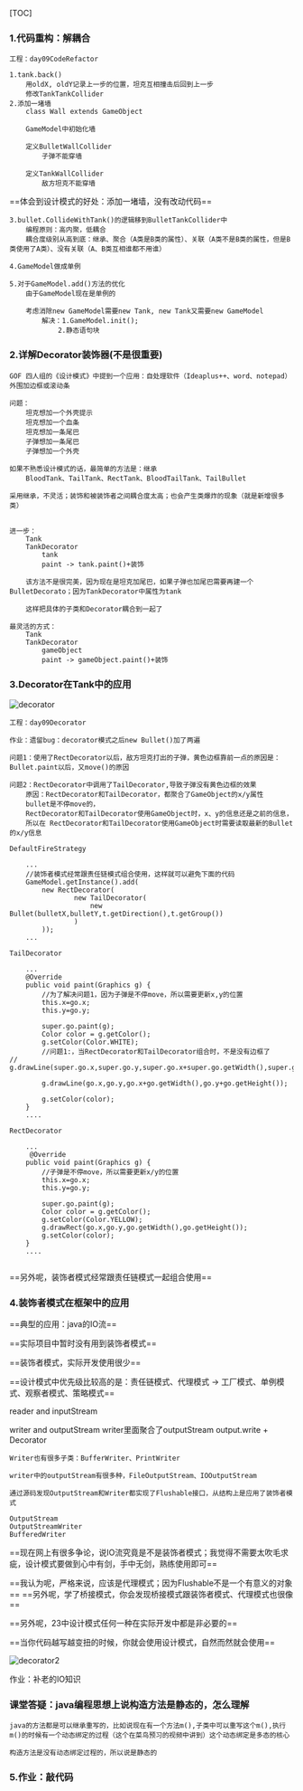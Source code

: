 [TOC]

### 1.代码重构：解耦合

    工程：day09CodeRefactor
    
    1.tank.back()
        用oldX, oldY记录上一步的位置，坦克互相撞击后回到上一步
        修改TankTankCollider
    2.添加一堵墙
        class Wall extends GameObject
        
        GameModel中初始化墙
        
        定义BulletWallCollider
            子弹不能穿墙
            
        定义TankWallCollider
            敌方坦克不能穿墙
        
==体会到设计模式的好处：添加一堵墙，没有改动代码==
            
    3.bullet.CollideWithTank()的逻辑移到BulletTankCollider中
        编程原则：高内聚，低耦合
        耦合度级别从高到底：继承、聚合（A类是B类的属性）、关联（A类不是B类的属性，但是B类使用了A类）、没有关联（A、B类互相谁都不用谁）
    
    4.GameModel做成单例
    
    5.对于GameModel.add()方法的优化
        由于GameModel现在是单例的
        
        考虑消除new GameModel需要new Tank, new Tank又需要new GameModel
            解决：1.GameModel.init();
                2.静态语句块
        
### 2.详解Decorator装饰器(不是很重要)

    GOF 四人组的《设计模式》中提到一个应用：自处理软件（Ideaplus++、word、notepad）外围加边框或滚动条
    
    问题：
        坦克想加一个外壳提示
        坦克想加一个血条
        坦克想加一条尾巴
        子弹想加一条尾巴
        子弹想加一个外壳
        
    如果不熟悉设计模式的话，最简单的方法是：继承
        BloodTank、TailTank、RectTank、BloodTailTank、TailBullet
        
    采用继承，不灵活；装饰和被装饰者之间耦合度太高；也会产生类爆炸的现象（就是新增很多类）
        
    
    进一步：
        Tank
        TankDecorator
            tank
            paint -> tank.paint()+装饰
            
        该方法不是很完美，因为现在是坦克加尾巴，如果子弹也加尾巴需要再建一个BulletDecorato；因为TankDecorator中属性为tank
        
        这样把具体的子类和Decorator耦合到一起了
        
    最灵活的方式：
        Tank
        TankDecorator
            gameObject
            paint -> gameObject.paint()+装饰
    

### 3.Decorator在Tank中的应用
    
![decorator](87CDF23AC581405FB574B70C88FB2CF2)
    
    工程：day09Decorator
    
    作业：遗留bug：decorator模式之后new Bullet()加了两遍
    
    问题1：使用了RectDecorator以后，敌方坦克打出的子弹，黄色边框靠前一点的原因是：Bullet.paint以后，又move()的原因    
    
    问题2：RectDecorator中调用了TailDecorator,导致子弹没有黄色边框的效果
        原因：RectDecorator和TailDecorator，都聚合了GameObject的x/y属性
        bullet是不停move的，
        RectDecorator和TailDecorator使用GameObject时，x、y的信息还是之前的信息，
        所以在 RectDecorator和TailDecorator使用GameObject时需要读取最新的Bullet的x/y信息
    
    
```
DefaultFireStrategy
    
    ...
    //装饰者模式经常跟责任链模式组合使用，这样就可以避免下面的代码
    GameModel.getInstance().add(
        new RectDecorator(
                new TailDecorator(
                    new Bullet(bulletX,bulletY,t.getDirection(),t.getGroup())
                )
        ));
    ...
    
TailDecorator

    ...
    @Override
    public void paint(Graphics g) {
        //为了解决问题1，因为子弹是不停move，所以需要更新x,y的位置
        this.x=go.x;
        this.y=go.y;

        super.go.paint(g);
        Color color = g.getColor();
        g.setColor(Color.WHITE);
        //问题1:，当RectDecorator和TailDecorator组合时，不是没有边框了
//        g.drawLine(super.go.x,super.go.y,super.go.x+super.go.getWidth(),super.go.y+super.go.getHeight());

        g.drawLine(go.x,go.y,go.x+go.getWidth(),go.y+go.getHeight());

        g.setColor(color);
    }
    ....

RectDecorator

    ...
     @Override
    public void paint(Graphics g) {
        //子弹是不停move，所以需要更新x/y的位置
        this.x=go.x;
        this.y=go.y;

        super.go.paint(g);
        Color color = g.getColor();
        g.setColor(Color.YELLOW);
        g.drawRect(go.x,go.y,go.getWidth(),go.getHeight());
        g.setColor(color);
    }
    ....


```

==另外呢，装饰者模式经常跟责任链模式一起组合使用==



 
###  4.装饰者模式在框架中的应用

==典型的应用：java的IO流==

==实际项目中暂时没有用到装饰者模式==

==装饰者模式，实际开发使用很少==

==设计模式中优先级比较高的是：责任链模式、代理模式 -> 工厂模式、单例模式、观察者模式、策略模式==

reader and inputStream
 

writer and outputStream
    writer里面聚合了outputStream
    output.write + Decorator
    
    Writer也有很多子类：BufferWriter、PrintWriter
    
    writer中的outputStream有很多种，FileOutputStream、IOOutputStream
  
    通过源码发现OutputStream和Writer都实现了Flushable接口，从结构上是应用了装饰者模式
    
    OutputStream
    OutputStreamWriter
    BufferedWriter
    
==现在网上有很多争论，说IO流究竟是不是装饰者模式；我觉得不需要太吹毛求疵，设计模式要做到心中有剑，手中无剑，熟练使用即可==

==我认为呢，严格来说，应该是代理模式；因为Flushable不是一个有意义的对象==
==另外呢，学了桥接模式，你会发现桥接模式跟装饰者模式、代理模式也很像==    

==另外呢，23中设计模式任何一种在实际开发中都是非必要的==

==当你代码越写越变扭的时候，你就会使用设计模式，自然而然就会使用==
  
![decorator2](4B193A80428145D8AA063FF01A825676)
    
作业：补老的IO知识

### 课堂答疑：java编程思想上说构造方法是静态的，怎么理解

    java的方法都是可以继承重写的，比如说现在有一个方法m(),子类中可以重写这个m(),执行m()的时候有一个动态绑定的过程（这个在菜鸟预习的视频中讲到）这个动态绑定是多态的核心
    
    构造方法是没有动态绑定过程的，所以说是静态的
    

### 5.作业：敲代码

